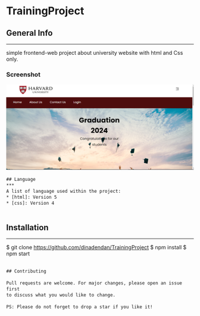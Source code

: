 # TrainingProject

## General Info
***

simple frontend-web project about university website with html and Css only.


### Screenshot
![Our Home ](https://github.com/dinadendan/TrainingProject/blob/main/home.png)

```
## Language
***
A list of language used within the project:
* [html]: Version 5
* [css]: Version 4


```
## Installation
***
$ git clone https://github.com/dinadendan/TrainingProject
$ npm install
$ npm start
```

## Contributing

Pull requests are welcome. For major changes, please open an issue first
to discuss what you would like to change.

PS: Please do not forget to drop a star if you like it!
